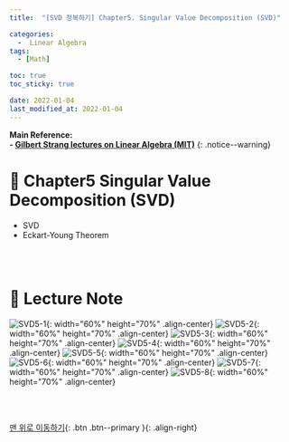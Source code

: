 ```yaml
---
title:  "[SVD 정복하기] Chapter5. Singular Value Decomposition (SVD)" 

categories:
  -  Linear Algebra
tags:
  - [Math]

toc: true
toc_sticky: true

date: 2022-01-04
last_modified_at: 2022-01-04
---
```


**Main Reference: <br>- [Gilbert Strang lectures on Linear Algebra (MIT)](https://www.youtube.com/watch?v=7UJ4CFRGd-U&list=PLE7DDD91010BC51F8)**
{: .notice--warning}

# 📘 Chapter5 Singular Value Decomposition (SVD)

- SVD
- Eckart-Young Theorem


<br>
<br>



# 📘 Lecture Note

![SVD5-1](https://user-images.githubusercontent.com/96368476/148060919-66dc853a-ddce-4f3b-a485-9047ba9eea74.jpg){: width="60%" height="70%" .align-center}
![SVD5-2](https://user-images.githubusercontent.com/96368476/148060933-a1790669-f789-444f-bf59-57eb7a6d9a5a.jpg){: width="60%" height="70%" .align-center}
![SVD5-3](https://user-images.githubusercontent.com/96368476/148060937-38370a65-bf99-43b4-bea2-596ec8b96865.jpg){: width="60%" height="70%" .align-center}
![SVD5-4](https://user-images.githubusercontent.com/96368476/148060946-eea60fc9-c699-4394-975c-1c74315d0614.jpg){: width="60%" height="70%" .align-center}
![SVD5-5](https://user-images.githubusercontent.com/96368476/148060960-8d9bb48c-3cd5-4136-8d40-1713d4feabf5.jpg){: width="60%" height="70%" .align-center}
![SVD5-6](https://user-images.githubusercontent.com/96368476/148061026-70de080d-30df-4f10-baae-455dd45da57b.jpg){: width="60%" height="70%" .align-center}
![SVD5-7](https://user-images.githubusercontent.com/96368476/148061035-66af1229-7bcf-4798-8d26-3de5ba5dd272.jpg){: width="60%" height="70%" .align-center}
![SVD5-8](https://user-images.githubusercontent.com/96368476/148061039-de2d76b5-a5a5-4cda-b421-7eb8720d5786.jpg){: width="60%" height="70%" .align-center}




<br>
<br>

[맨 위로 이동하기](#){: .btn .btn--primary }{: .align-right}
